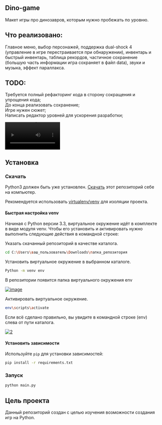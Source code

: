 ## Dino-game

Макет игры про динозавров, которым нужно пробежать по уровню.


## Что реализовано:  
Главное меню, выбор персонажей, поддержка dual-shock 
4 (управление в игре перестраивается при обнаружении), инвентарь и быстрый
инвентарь, таблица рекордов, частичное сохранение (большую часть
информации игра сохраняет в файл data), звуки и музыка, эффект параллакса.

## TODO:

Требуется полный рефакторинг кода в сторону сокращения и упрощения кода;  
До конца реализовать сохранение;  
Игре нужен сюжет;  
Написать редактор уровней для ускорения разработки;  


<video src='ex' width=180/>;

## Установка

### Скачать

Python3 должен быть уже установлен.
[Скачать](https://github.com/Araime/alarm-clock/archive/master.zip) этот 
репозиторий себе на компьютер.

Рекомендуется использовать [virtualenv/venv](https://docs.python.org/3/library/venv.html)
для изоляции проекта.

#### Быстрая настройка venv

Начиная с Python версии 3.3, виртуальное окружение идёт в комплекте в виде модуля
venv. Чтобы его установить и активировать нужно выполнить следующие действия в
командной строке:  

Указать скачанный репозиторий в качестве каталога.
```sh
cd C:\Users\ваш_пользователь\Downloads\папка_репозитория
```
Установить виртуальное окружение в выбранном каталоге.
```sh
Python -m venv env
```
В репозитории появится папка виртуального окружения env  

<a href="https://imgbb.com/"><img src="https://i.ibb.co/Hn4C6PD/image.png" alt="image" border="0"></a>

Активировать виртуальное окружение.
```sh
env\scripts\activate
```
Если всё сделано правильно, вы увидите в командной строке (env) слева от пути 
каталога.  

<a href="https://imgbb.com/"><img src="https://i.ibb.co/MZ72r22/2.png" alt="2" border="0"></a>

#### Установить зависимости

Используйте `pip` для установки 
зависимостей:

```sh
pip install -r requirements.txt
```

### Запуск

```sh
python main.py
```

## Цель проекта

Данный репозиторий создан с целью изучения возможности создания игр
на Python.
